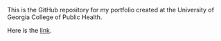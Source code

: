 This is the GitHub repository for my portfolio created at the University of Georgia College of Public Health. 

Here is the [link](https://cp-roth.github.io/cassiaroth-MADA-portfolio/).
